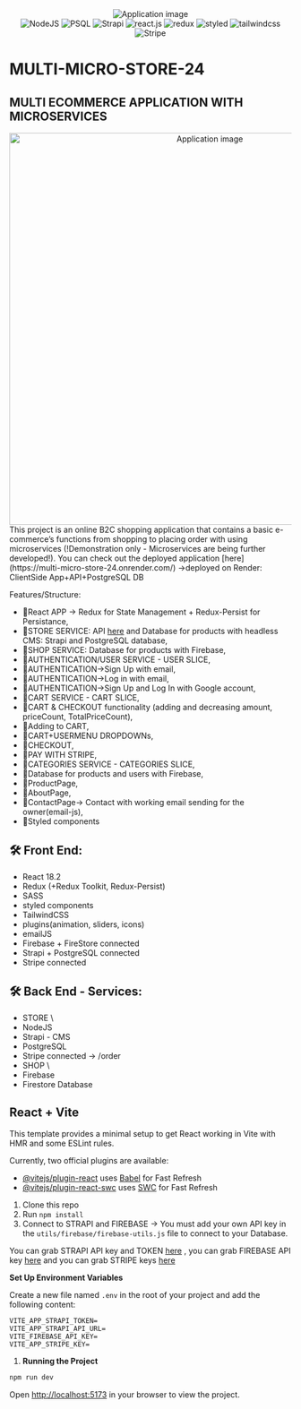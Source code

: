  <div align="center">
  <img alt="Application image" src="https://cdn.shopify.com/s/files/1/0070/7032/files/ecommerce_apps.jpg?v=1665592014" />
</div>
  <div align="center">
    <img src="https://img.shields.io/badge/-Nodejs-black?style=for-the-badge&logoColor=white&logo=nodejs&color=764ABC" alt="NodeJS" />
    <img src="https://img.shields.io/badge/-Postgresql-black?style=for-the-badge&logoColor=white&logo=PostgreSQL&color=61DAFB" alt="PSQL" />
    <img src="https://img.shields.io/badge/-Strapi-black?style=for-the-badge&logoColor=white&logo=strapi&color=764ABC" alt="Strapi" />
    <img src="https://img.shields.io/badge/-React_JS-black?style=for-the-badge&logoColor=white&logo=react&color=61DAFB" alt="react.js" />
    <img src="https://img.shields.io/badge/-Redux-black?style=for-the-badge&logoColor=white&logo=redux&color=764ABC" alt="redux" />
    <img src="https://img.shields.io/badge/-Styled-black?style=for-the-badge&logoColor=white&logo=styled&color=06B6D4" alt="styled" />
    <img src="https://img.shields.io/badge/-Tailwind_CSS-black?style=for-the-badge&logoColor=white&logo=tailwindcss&color=06B6D4" alt="tailwindcss" />
    <img src="https://img.shields.io/badge/-Stripe-black?style=for-the-badge&logoColor=white&logo=stripe&color=764ABC" alt="Stripe" />
  </div>

# MULTI-MICRO-STORE-24

## MULTI ECOMMERCE APPLICATION WITH MICROSERVICES

<div align="center">
  <img alt="Application image" src="https://vargaae.hu/images/projects/multi-micro-store-24-git.png" width="700" />
</div>
This project is an online B2C shopping application that contains a basic e-commerce’s
    functions from shopping to placing order with
    using microservices (!Demonstration only - Microservices are being further developed!).
You can check out the deployed application [here](https://multi-micro-store-24.onrender.com/)
->deployed on Render: ClientSide App+API+PostgreSQL DB

Features/Structure:

- 🚀React APP -> Redux for State Management + Redux-Persist for Persistance,
- 🚀STORE SERVICE: API [here](https://github.com/vargaae/ecommerce-2024-api)
  and Database for products with headless CMS: Strapi and PostgreSQL database,
- 🚀SHOP SERVICE: Database for products with Firebase,
- 🚀AUTHENTICATION/USER SERVICE - USER SLICE,
- 🚀AUTHENTICATION->Sign Up with email,
- 🚀AUTHENTICATION->Log in with email,
- 🚀AUTHENTICATION->Sign Up and Log In with Google account,
- 🚀CART SERVICE - CART SLICE,
- 🚀CART & CHECKOUT functionality (adding and decreasing amount, priceCount, TotalPriceCount),
- 🚀Adding to CART,
- 🚀CART+USERMENU DROPDOWNs,
- 🚀CHECKOUT,
- 🚀PAY WITH STRIPE,
- 🚀CATEGORIES SERVICE - CATEGORIES SLICE,
- 🚀Database for products and users with Firebase,
- 🚀ProductPage,
- 🚀AboutPage,
- 🚀ContactPage-> Contact with working email sending for the owner(email-js),
- 🚀Styled components

## 🛠 Front End:

- React 18.2
- Redux (+Redux Toolkit, Redux-Persist)
- SASS
- styled components
- TailwindCSS
- plugins(animation, sliders, icons)
- emailJS
- Firebase + FireStore connected
- Strapi + PostgreSQL connected
- Stripe connected

## 🛠 Back End - Services:

- STORE \
- NodeJS
- Strapi - CMS
- PostgreSQL
- Stripe connected -> /order
- SHOP \
- Firebase
- Firestore Database

## React + Vite

This template provides a minimal setup to get React working in Vite with HMR and some ESLint rules.

Currently, two official plugins are available:

- [@vitejs/plugin-react](https://github.com/vitejs/vite-plugin-react/blob/main/packages/plugin-react/README.md) uses [Babel](https://babeljs.io/) for Fast Refresh
- [@vitejs/plugin-react-swc](https://github.com/vitejs/vite-plugin-react-swc) uses [SWC](https://swc.rs/) for Fast Refresh

1. Clone this repo
2. Run `npm install`
3. Connect to STRAPI and FIREBASE -> You must add your own API key in the `utils/firebase/firebase-utils.js` file to connect to your Database.

You can grab STRAPI API key and TOKEN [here](https://strapi.io/)
, you can grab FIREBASE API key [here](https://firebase.google.com/)
and you can grab STRIPE keys [here](https://stripe.com/)

**Set Up Environment Variables**

Create a new file named `.env` in the root of your project and add the following content:

```env
VITE_APP_STRAPI_TOKEN=
VITE_APP_STRAPI_API_URL=
VITE_FIREBASE_API_KEY=
VITE_APP_STRIPE_KEY=
```

1. **Running the Project**

```bash
npm run dev
```

Open [http://localhost:5173](http://localhost:5173) in your browser to view the project.
